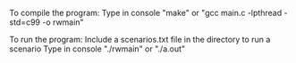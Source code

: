 To compile the program:
Type in console "make" or "gcc main.c -lpthread -std=c99 -o rwmain"

To run the program: 
Include a scenarios.txt file in the directory to run a scenario
Type in console "./rwmain" or "./a.out"